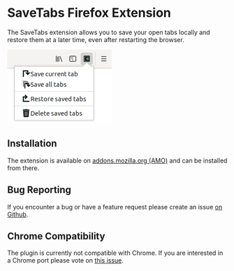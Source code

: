# SaveTabs Firefox Extension

The SaveTabs extension allows you to save your open tabs locally and restore them at
a later time, even after restarting the browser.

![Screenshot of the menu in the toolbar](img/screenshot.png)

## Installation

The extension is available on [addons.mozilla.org (AMO)](https://addons.mozilla.org/de/firefox/addon/savetabs) 
and can be installed from there.

## Bug Reporting

If you encounter a bug or have a feature request please create an issue 
[on Github](https://github.com/mdreier/savetabs/issues).

## Chrome Compatibility

The plugin is currently not compatible with Chrome. If you are interested in a Chrome port
please vote on [this issue](https://github.com/mdreier/savetabs/issues/8).
